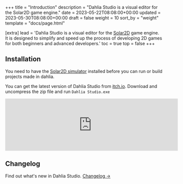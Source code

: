 +++
title = "Introduction"
description = "Dahlia Studio is a visual editor for the Solar2D game engine."
date = 2023-05-22T08:08:00+00:00
updated = 2023-05-30T08:08:00+00:00
draft = false
weight = 10
sort_by = "weight"
template = "docs/page.html"

[extra]
lead = 'Dahlia Studio is a visual editor for the <a href="https://solar2d.com/">Solar2D</a> game engine. It is designed to simplify and speed up the process of developing 2D games for both beginners and advanced developers.'
toc = true
top = false
+++

## Installation

You need to have the [Solar2D simulator](https://github.com/coronalabs/corona/releases) installed before you can run or build projects made in dahlia.

You can get the latest version of Dahlia Studio from [itch.io](https://ansh3ll.itch.io/dahlia). Download and uncompress the zip file and run `Dahlia Studio.exe`

<iframe src="https://itch.io/embed/1732548" width="552" height="167" frameborder="0"><a href="https://ansh3ll.itch.io/dahlia">Dahlia Studio by Ansh3ll</a></iframe>

## Changelog

Find out what's new in Dahlia Studio. [Changelog →](../../help/changelog/)
